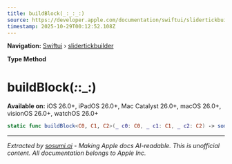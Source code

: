```yaml
---
title: buildBlock(_:_:_:)
source: https://developer.apple.com/documentation/swiftui/slidertickbuilder/buildblock(_:_:_:)
timestamp: 2025-10-29T00:12:52.108Z
---
```


**Navigation:** [Swiftui](/documentation/swiftui) › [slidertickbuilder](/documentation/swiftui/slidertickbuilder)

**Type Method**

# buildBlock(_:_:_:)

**Available on:** iOS 26.0+, iPadOS 26.0+, Mac Catalyst 26.0+, macOS 26.0+, visionOS 26.0+, watchOS 26.0+

```swift
static func buildBlock<C0, C1, C2>(_ c0: C0, _ c1: C1, _ c2: C2) -> some SliderTickContent<V> where V == C0.Value, C0 : SliderTickContent, C1 : SliderTickContent, C2 : SliderTickContent, C0.Value == C1.Value, C1.Value == C2.Value
```

---

*Extracted by [sosumi.ai](https://sosumi.ai) - Making Apple docs AI-readable.*
*This is unofficial content. All documentation belongs to Apple Inc.*
